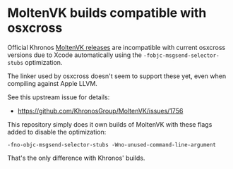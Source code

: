 # MoltenVK builds compatible with osxcross

Official Khronos [MoltenVK releases](https://github.com/KhronosGroup/MoltenVK/releases/)
are incompatible with current osxcross versions due to Xcode automatically
using the `-fobjc-msgsend-selector-stubs` optimization.

The linker used by osxcross doesn't seem to support these yet, even when
compiling against Apple LLVM.

See this upstream issue for details:
- https://github.com/KhronosGroup/MoltenVK/issues/1756

This repository simply does it own builds of MoltenVK with these flags added to
disable the optimization:

```
-fno-objc-msgsend-selector-stubs -Wno-unused-command-line-argument
```

That's the only difference with Khronos' builds.
